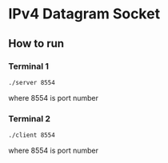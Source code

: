 # IPv4 Datagram Socket

## How to run

### Terminal 1
```bash
./server 8554
```
where 8554 is port number

### Terminal 2
```bash
./client 8554
```
where 8554 is port number
